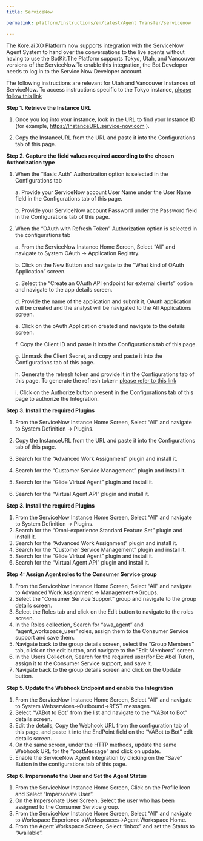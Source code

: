 ```yaml
---
title: ServiceNow

permalink: platform/instructions/en/latest/Agent Transfer/servicenow

---
```

The Kore.ai XO Platform now supports integration with the ServiceNow Agent System to hand over the conversations to the live agents without having to use the BotKit.The Platform supports Tokyo, Utah, and Vancouver versions of the ServiceNow.To enable this integration, the Bot Developer needs to log in to the Service Now Developer account.

The following instructions are relevant for Utah and Vancouver Instances of ServiceNow. To access instructions specific to the Tokyo instance, [please follow this link](https://developer.kore.ai/integrations/configuring-the-servicenow-agent/)


<base target="_blank">
<container>

**Step 1. Retrieve the Instance URL**

1. Once you log into your instance, look in the URL to find your Instance ID (for example, https://InstanceURL.service-now.com ).
   
2. Copy the InstanceURL from the URL and paste it into the Configurations tab of this page.
    
</container>

<container>

**Step 2. Capture the field values required according to the chosen Authorization type**

1.  When the “Basic Auth” Authorization option  is selected in the Configurations tab 

      a. Provide your ServiceNow account User Name under the User Name field in the Configurations tab of this page.
   
      b. Provide your ServiceNow account Password under the Password field in the Configurations tab of this page.

2. When the “OAuth with Refresh Token” Authorization option is selected in the configurations tab

   a. From the ServiceNow Instance Home Screen, Select “All” and navigate to System OAuth → Application Registry.

   b. Click on the New Button and navigate to the “What kind of OAuth Application” screen.

   c. Select the “Create an OAuth API endpoint for external clients” option and navigate to the app details screen.

   d. Provide the name of the application and submit it, OAuth application will be created and the analyst will be navigated to the All Applications screen.

   e. Click on the oAuth Application created and navigate to the details screen.

   f. Copy the Client ID and paste it into the Configurations tab of this page.

   g. Unmask the Client Secret, and copy and paste it into the Configurations tab of this page.

   h. Generate the refresh token and provide it in the Configurations tab of this page. To generate the refresh token- [please refer to this link](https://docs.servicenow.com/bundle/tokyo-platform-security/page/administer/security/reference/r_OAuthAPIRequestParameters.html)

   i. Click on the Authorize button present in the Configurations tab of this page to authorize the Integration.

</container>

<container>

**Step 3. Install the required Plugins**

1. From the ServiceNow Instance Home Screen, Select “All” and navigate to System Definition → Plugins.
   
2. Copy the InstanceURL from the URL and paste it into the Configurations tab of this page.

3. Search for the “Advanced Work Assignment” plugin and install it.

4. Search for the “Customer Service Management” plugin and install it.

5. Search for the “Glide Virtual Agent” plugin and install it.

6. Search for the “Virtual Agent API” plugin and install it.
   
    
</container>

<container>
 
**Step 3.   Install the required Plugins**
 
1. From the ServiceNow Instance Home Screen, Select “All” and navigate to System Definition → Plugins.
2. Search for the “Omni-experience Standard Feature Set” plugin and install it.
3. Search for the “Advanced Work Assignment” plugin and install it.
4. Search for the “Customer Service Management” plugin and install it.
5. Search for the “Glide Virtual Agent” plugin and install it.
6. Search for the “Virtual Agent API” plugin and install it.
   
</container>

<container>
 
**Step 4: Assign Agent roles to the Consumer Service group**
 
1. From the ServiceNow Instance Home Screen, Select “All” and navigate to Advanced Work Assignment → Management→Groups.
2. Select the “Consumer Service Support” group and navigate to the group details screen.
3. Select the Roles tab and click on the Edit button to navigate to the roles screen.
4. In the Roles collection, Search for “awa_agent” and  “agent_workspace_user” roles, assign them to the Consumer Service support and save them.
5. Navigate back to the group details screen, select the “Group Members” tab, click on the edit button, and navigate to the “Edit Members” screen.
6. In the Users Collection, Search for the required user(for Ex: Abel Tuter), assign it to the Consumer Service support, and save it.
7. Navigate back to the group details screen and click on the Update button.

</container>

<container>
 
**Step 5. Update the Webhook Endpoint and enable the Integration**
 
1. From the ServiceNow Instance Home Screen, Select “All” and navigate to System Webservices→Outbound→REST messages.
2. Select “VABot to Bot” from the list and navigate to the “VABot to Bot” details screen.
3. Edit the details, Copy the Webhook URL from the configuration tab of this page, and paste it into the EndPoint field on the “VABot to Bot” edit details screen.
4. On the same screen, under the HTTP methods, update the same Webhook URL for the “postMessage” and click on update.
5. Enable the ServiceNow Agent Integration by clicking on the “Save” Button in the configurations tab of this page.

</container>

<container>
 
**Step 6. Impersonate the User and Set the Agent Status**
 
1. From the ServiceNow Instance Home Screen, Click on the Profile Icon and Select “Impersonate User”.
2. On the Impersonate User Screen, Select the user who has been assigned to the Consumer Service group.
3. From the ServiceNow Instance Home Screen, Select “All” and navigate to Workspace Experience→Workspcaces→Agent Workspace Home.
4. From the Agent Workspace Screen, Select “Inbox” and set the Status to “Available”.

</container>

